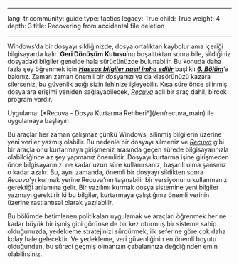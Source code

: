 

---

lang: tr
community: guide
type: tactics
legacy: True
child: True
weight: 4
depth: 3
title: Recovering from accidental file deletion

---

Windows’da bir dosyayı sildiğinizde, dosya ortalıktan kaybolur ama içeriği bilgisayarda kalır. **Geri Dönüşüm Kutusu**’nu boşalttıktan sonra bile, sildiğiniz dosyadaki bilgiler genelde hala sürücünüzde bulunabilir. Bu konuda daha fazla şey öğrenmek için [***Hassas bilgiler nasıl imha edilir***](/tr/chapter-6) başlıklı [***6. Bölüm***](/tr/chapter-6)’e bakınız. Zaman zaman önemli bir dosyanızı ya da klasörünüzü kazara silerseniz, bu güvenlik açığı sizin lehinize işleyebilir. Kısa süre önce silinmiş dosyalara erişimi yeniden sağlayabilecek, [*Recuva*](/en/recuva_main) adlı bir araç dahil, birçok program vardır.

<div class="getstarted" markdown="1">
Uygulama: [*Recuva - Dosya Kurtarma Rehberi*](/en/recuva_main) ile uygulamaya başlayın
</div>

Bu araçlar her zaman çalışmaz çünkü Windows, silinmiş bilgilerin üzerine yeni veriler yazmış olabilir. Bu nedenle bir dosyayı silmeniz ve [*Recuva*](/en/recuva_main) gibi bir araçla onu kurtarmaya girişmeniz arasında geçen sürede bilgisayarınızla olabildiğince az şey yapmanız önemlidir. Dosyayı kurtarma işine girişmeden önce bilgisayarınızı ne kadar uzun süre kullanırsanız, başarılı olma şansınız o kadar azalır. Bu, aynı zamanda, önemli bir dosyayı sildikten sonra *Recuva*’yı kurmak yerine Recuva’nın taşınabilir bir versiyonunu kullanmanız gerektiği anlamına gelir. Bir yazılımı kurmak dosya sistemine yeni bilgiler yazmayı gerektirir ki bu bilgiler, kurtarmaya çalıştığınız önemli verinin üzerine rastlantısal olarak yazılabilir.

Bu bölümde betimlenen politikaları uygulamak ve araçları öğrenmek her ne kadar büyük bir işmiş gibi görünse de bir kez oturmuş bir sisteme sahip olduğunuzda, yedekleme stratejinizi sürdürmek, ilk seferine göre çok daha kolay hale gelecektir. Ve yedekleme, veri güvenliğinin en önemli boyutu olduğundan, bu süreci geçmiş olmanızın çabalarınıza değdiğinden emin olabilirsiniz.

